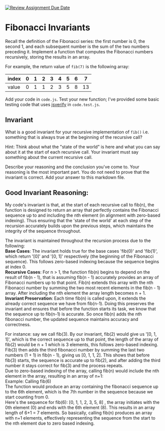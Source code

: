 [![Review Assignment Due Date](https://classroom.github.com/assets/deadline-readme-button-24ddc0f5d75046c5622901739e7c5dd533143b0c8e959d652212380cedb1ea36.svg)](https://classroom.github.com/a/rzkZS2Jf)
# Fibonacci Invariants

Recall the definition of the Fibonacci series: the first number is 0, the second
1, and each subsequent number is the sum of the two numbers preceding it.
Implement a function that computes the Fibonacci numbers recursively, storing
the results in an array.

For example, the return value of `fib(7)` is the following array:

| index |  0  |  1  |  2  |  3  |  4  |  5  |  6  |  7  |
| ----- | --- | --- | --- | --- | --- | --- | --- | --- |
| value |  0  |  1  |  1  |  2  |  3  |  5  |  8  |  13 |

Add your code in `code.js`. Test your new function; I've provided some basic
testing code that uses [jsverify](https://jsverify.github.io/) in
`code.test.js`.

## Invariant

What is a good invariant for your recursive implementation of `fib()`
i.e. something that is always true at the beginning of the recursive call?

Hint: Think about what the "state of the world" is here and what you can say
about it at the start of each recursive call. Your invariant must say something
about the current recursive call.

Describe your reasoning and the conclusion you've come to. Your reasoning is the
most important part. You do not need to prove that the invariant is correct. Add
your answer to this markdown file.

## Good Invariant Reasoning:
My code's invariant is that, at the start of each recursive call to fib(n), the function is designed to return an array that perfectly contains the Fibonacci sequence up to and including the nth element (in alignment with zero-based indexing). Thus ensuring that the 'state of the world' at each step of the recursion accurately builds upon the previous steps, which maintains the integrity of the sequence throughout. <br />

The invariant is maintained throughout the recursion process due to the following:<br />
**Base Cases**: The invariant holds true for the base cases 'fib(0)' and 'fib(1)', which return '[0]' and '[0, 1]' respectively (the beginning of the Fibonacci sequence). This follows zero-based indexing because the sequence begins at index 0.<br />
**Recursive Cases**: For n > 1, the function fib(n) begins to depend on the result of fib(n - 1), that is assuming fib(n - 1) accurately provides an array of Fibonacci numbers up to that point. Fib(n) extends this array with the nth Fibonacci number by summing the two most recent elements in the fib(n - 1) array. After including the nth element the array length becomes n + 1.<br />
**Invariant Preservation**: Each time fib(n) is called upon, it extends the already correct sequence we have from fib(n-1). Doing this preserves the invariant and ensures that before the function starts its task, we know that the sequence up to fib(n-1) is accurate. So once fib(n) adds the nth fibonacci number, the updated sequence maintains accuracy and correctness.<br />

For instance: say we call fib(3). By our invariant, fib(2) would give us '[0, 1, 1]', which is the correct sequence up to that point, the length of the array of fib(2) would be n + 1 which is 3 elements, this follows zero-based indexing. Fib(3) then adds the third fibonacci number by summing the last two numbers (1 + 1) in fib(n - 1), giving us [0, 1, 1, 2]. This shows that before fib(3) starts, the sequence is accurate up to fib(2), and after adding the third number it stays correct for fib(3) and the process repeats. <br />
Due to zero-based indexing of the array, calling fib(n) would include the nth element in the array, resulting in an array of n+1: <br />
Example: Calling fib(6) <br />
The function would produce an array containing the fibonacci sequence up to the 6th element, which is the 7th number in the sequence because we start counting from 0. <br /> 
Here's the sequence for fib(6): [0, 1, 1, 2, 3, 5, 8] , the array initiates with the 0th element (0) and ends with the 6th element (8). This results in an array length of 6+1 = 7 elements. So basically, calling fib(n) produces an array with n+1 elements, effectively representing the sequence from the start to the nth element due to zero based indexing.





